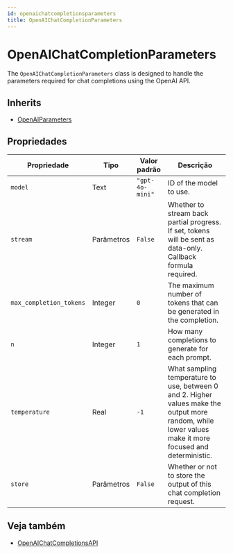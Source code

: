 ```yaml
---
id: openaichatcompletionsparameters
title: OpenAIChatCompletionParameters
---
```


# OpenAIChatCompletionParameters

The `OpenAIChatCompletionParameters` class is designed to handle the parameters required for chat completions using the OpenAI API.

## Inherits

- [OpenAIParameters](OpenAIParameters.md)

## Propriedades

| Propriedade             | Tipo       | Valor padrão    | Descrição                                                                                                                                                                                |
| ----------------------- | ---------- | --------------- | ---------------------------------------------------------------------------------------------------------------------------------------------------------------------------------------- |
| `model`                 | Text       | `"gpt-4o-mini"` | ID of the model to use.                                                                                                                                                  |
| `stream`                | Parâmetros | `False`         | Whether to stream back partial progress. If set, tokens will be sent as data-only. Callback formula required.                            |
| `max_completion_tokens` | Integer    | `0`             | The maximum number of tokens that can be generated in the completion.                                                                                                    |
| `n`                     | Integer    | `1`             | How many completions to generate for each prompt.                                                                                                                        |
| `temperature`           | Real       | `-1`            | What sampling temperature to use, between 0 and 2. Higher values make the output more random, while lower values make it more focused and deterministic. |
| `store`                 | Parâmetros | `False`         | Whether or not to store the output of this chat completion request.                                                                                                      |

## Veja também

- [OpenAIChatCompletionsAPI](OpenAIChatCompletionsAPI.md)
